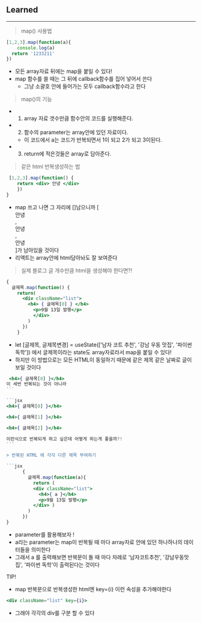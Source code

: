 ## Learned

---
> map() 사용법
```jsx
[1,2,3].map(function(a){
	console.log(a)
  return '1233211'
})
```
- 모든 array자료 뒤에는 map을 붙일 수 있다!
- map 함수를 쓸 때는 그 뒤에 callback함수를 집어 넣어서 쓴다
	- 그냥 소괄호 안에 들어가는 모두 callback함수라고 한다
    
> map()의 기능
- 1. array 자료 갯수만큼 함수안의 코드를 실행해준다.
- 2. 함수의 parameter는 array안에 있던 자료이다.
	- 이 코드에서 a는 코드가 반복되면서 1이 되고 2가 되고 3이된다.
- 3. return에 적은것들은 array로 담아준다.

> 같은 html 반복생성하는 법

```jsx
 [1,2,3].map(function() {
 	return <div> 안녕 </div>
    })
}
```
- map 쓰고 나면 그 자리에 []남으니까 [<div> 안녕 </div>, <div> 안녕 </div>, <div> 안녕 </div>]가 남아있을 것이다
- 리액트는 array안에 html담아놔도 잘 보여준다


> 실제 블로그 글 개수만큼 html을 생성해야 한다면?!

```jsx
{
  글제목.map(function() {
    return(
      <div className="list">
        <h4> { 글제목[0] } </h4>
          <p>9월 13일 발행</p>
          </div>
        )
      })
    }
```
- let [글제목, 글제목변경] = useState(['남자 코트 추천', '강남 우동 맛집', '파이썬 독학']) 에서 글제목이라는 state도 array자료라서 map을 붙일 수 있다!
- 하지만 이 방법으로는 모든 HTML이 동일하기 때문에 같은 제목 같은 날짜로 글이 보일 것이다
```jsx
 <h4>{ 글제목[0] }</h4> 
이 세번 반복되는 것이 아니라
```  

```jsx
<h4>{ 글제목[0] }</h4>

<h4>{ 글제목[1] }</h4>

<h4>{ 글제목[2] }</h4>

이런식으로 반복되게 하고 싶은데 어떻게 하는게 좋을까?!
```  

> 반복된 HTML 에 각각 다른 제목 부여하기

```jsx
      { 
        글제목.map(function(a){
          return (
          <div className="list">
            <h4>{ a }</h4>
            <p>9월 13일 발행</p>
          </div> )
        ) 
      })
}
```
- parameter를 활용해보자 !
- a라는 parameter는 map이 반복될 때 마다 array자료 안에 있던 하나하나의 데이터들을 의미한다
- 그래서 a 를 출력해보면 반복문이 돌 때 마다 차례로 '남자코트추천', '강남우동맛집', '파이썬 독학'이 출력된다는 것이다 

TIP!
- map 반복문으로 반복생성한 html엔 key={i} 이런 속성을 추가해야한다
```jsx
<div className="list" key={i}>
```
- 그래야 각각의 div를 구분 할 수 있다
